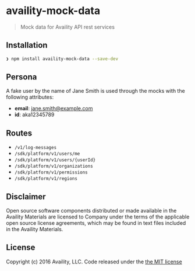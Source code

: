 # availity-mock-data

> Mock data for Availity API rest services

## Installation

```bash
❯ npm install availity-mock-data --save-dev
```


## Persona

A fake user by the name of Jane Smith is used through the mocks with the following attributes:

- **email**: jane.smith@example.com
- **id**: aka12345789

## Routes

- `/v1/log-messages`
- `/sdk/platform/v1/users/me`
- `/sdk/platform/v1/users/{userId}`
- `/sdk/platform/v1/organizations`
- `/sdk/platform/v1/permissions`
- `/sdk/platform/v1/regions`

## Disclaimer

Open source software components distributed or made available in the Availity Materials are licensed to Company under the terms of the applicable open source license agreements, which may be found in text files included in the Availity Materials.


## License

Copyright (c) 2016 Availity, LLC. Code released under the [the MIT license](LICENSE)
